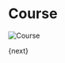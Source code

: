 # Course

<img class="screenshot" alt="Course" src="{{docs_base_url}}/assets/img/schools/setup/course.png">

{next}
